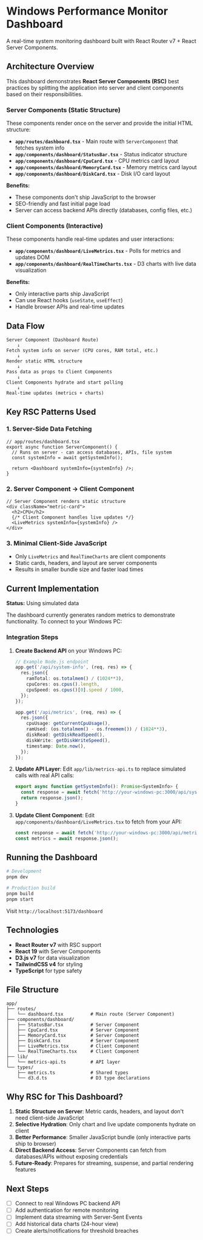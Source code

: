 # Windows Performance Monitor Dashboard

A real-time system monitoring dashboard built with React Router v7 + React Server Components.

## Architecture Overview

This dashboard demonstrates **React Server Components (RSC)** best practices by splitting the application into server and client components based on their responsibilities.

### Server Components (Static Structure)

These components render once on the server and provide the initial HTML structure:

- **`app/routes/dashboard.tsx`** - Main route with `ServerComponent` that fetches system info
- **`app/components/dashboard/StatusBar.tsx`** - Status indicator structure
- **`app/components/dashboard/CpuCard.tsx`** - CPU metrics card layout
- **`app/components/dashboard/MemoryCard.tsx`** - Memory metrics card layout
- **`app/components/dashboard/DiskCard.tsx`** - Disk I/O card layout

**Benefits:**
- These components don't ship JavaScript to the browser
- SEO-friendly and fast initial page load
- Server can access backend APIs directly (databases, config files, etc.)

### Client Components (Interactive)

These components handle real-time updates and user interactions:

- **`app/components/dashboard/LiveMetrics.tsx`** - Polls for metrics and updates DOM
- **`app/components/dashboard/RealTimeCharts.tsx`** - D3 charts with live data visualization

**Benefits:**
- Only interactive parts ship JavaScript
- Can use React hooks (`useState`, `useEffect`)
- Handle browser APIs and real-time updates

## Data Flow

```
Server Component (Dashboard Route)
    ↓
Fetch system info on server (CPU cores, RAM total, etc.)
    ↓
Render static HTML structure
    ↓
Pass data as props to Client Components
    ↓
Client Components hydrate and start polling
    ↓
Real-time updates (metrics + charts)
```

## Key RSC Patterns Used

### 1. Server-Side Data Fetching
```tsx
// app/routes/dashboard.tsx
export async function ServerComponent() {
  // Runs on server - can access databases, APIs, file system
  const systemInfo = await getSystemInfo();
  
  return <Dashboard systemInfo={systemInfo} />;
}
```

### 2. Server Component → Client Component
```tsx
// Server Component renders static structure
<div className="metric-card">
  <h2>CPU</h2>
  {/* Client Component handles live updates */}
  <LiveMetrics systemInfo={systemInfo} />
</div>
```

### 3. Minimal Client-Side JavaScript
- Only `LiveMetrics` and `RealTimeCharts` are client components
- Static cards, headers, and layout are server components
- Results in smaller bundle size and faster load times

## Current Implementation

**Status:** Using simulated data

The dashboard currently generates random metrics to demonstrate functionality. To connect to your Windows PC:

### Integration Steps

1. **Create Backend API** on your Windows PC:
   ```typescript
   // Example Node.js endpoint
   app.get('/api/system-info', (req, res) => {
     res.json({
       ramTotal: os.totalmem() / (1024**3),
       cpuCores: os.cpus().length,
       cpuSpeed: os.cpus()[0].speed / 1000,
     });
   });
   
   app.get('/api/metrics', (req, res) => {
     res.json({
       cpuUsage: getCurrentCpuUsage(),
       ramUsed: (os.totalmem() - os.freemem()) / (1024**3),
       diskRead: getDiskReadSpeed(),
       diskWrite: getDiskWriteSpeed(),
       timestamp: Date.now(),
     });
   });
   ```

2. **Update API Layer**:
   Edit `app/lib/metrics-api.ts` to replace simulated calls with real API calls:
   ```typescript
   export async function getSystemInfo(): Promise<SystemInfo> {
     const response = await fetch('http://your-windows-pc:3000/api/system-info');
     return response.json();
   }
   ```

3. **Update Client Component**:
   Edit `app/components/dashboard/LiveMetrics.tsx` to fetch from your API:
   ```typescript
   const response = await fetch('http://your-windows-pc:3000/api/metrics');
   const metrics = await response.json();
   ```

## Running the Dashboard

```bash
# Development
pnpm dev

# Production build
pnpm build
pnpm start
```

Visit `http://localhost:5173/dashboard`

## Technologies

- **React Router v7** with RSC support
- **React 19** with Server Components
- **D3.js v7** for data visualization
- **TailwindCSS v4** for styling
- **TypeScript** for type safety

## File Structure

```
app/
├── routes/
│   └── dashboard.tsx          # Main route (Server Component)
├── components/dashboard/
│   ├── StatusBar.tsx          # Server Component
│   ├── CpuCard.tsx            # Server Component
│   ├── MemoryCard.tsx         # Server Component
│   ├── DiskCard.tsx           # Server Component
│   ├── LiveMetrics.tsx        # Client Component
│   └── RealTimeCharts.tsx     # Client Component
├── lib/
│   └── metrics-api.ts         # API layer
└── types/
    ├── metrics.ts             # Shared types
    └── d3.d.ts                # D3 type declarations
```

## Why RSC for This Dashboard?

1. **Static Structure on Server**: Metric cards, headers, and layout don't need client-side JavaScript
2. **Selective Hydration**: Only chart and live update components hydrate on client
3. **Better Performance**: Smaller JavaScript bundle (only interactive parts ship to browser)
4. **Direct Backend Access**: Server Components can fetch from databases/APIs without exposing credentials
5. **Future-Ready**: Prepares for streaming, suspense, and partial rendering features

## Next Steps

- [ ] Connect to real Windows PC backend API
- [ ] Add authentication for remote monitoring
- [ ] Implement data streaming with Server-Sent Events
- [ ] Add historical data charts (24-hour view)
- [ ] Create alerts/notifications for threshold breaches

